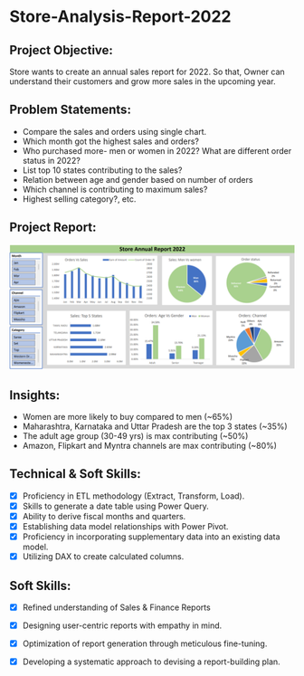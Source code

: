 # Store-Analysis-Report-2022
## Project Objective:
Store wants to create an annual sales report for 2022. So that, Owner can understand their customers and grow more sales in the upcoming year.

## Problem Statements:
- Compare the sales and orders using single chart.
- Which month got the highest sales and orders?
- Who purchased more- men or women in 2022? What are different order status in 2022?
- List top 10 states contributing to the sales?
- Relation between age and gender based on number of orders
- Which channel is contributing to maximum sales?
- Highest selling category?, etc.

## Project Report:
 <p align="center">
  <img src="project_report_screenshot.png">
</p>

## Insights:
- Women are more likely to buy compared to men (~65%)
- Maharashtra, Karnataka and Uttar Pradesh are the top 3 states (~35%)
- The adult age group (30-49 yrs) is max contributing (~50%)
- Amazon, Flipkart and Myntra channels are max contributing (~80%)

## Technical & Soft Skills:
- [x]	Proficiency in ETL methodology (Extract, Transform, Load).
- [x]	Skills to generate a date table using Power Query.
- [x]	Ability to derive fiscal months and quarters.
- [x]	Establishing data model relationships with Power Pivot.
- [x]	Proficiency in incorporating supplementary data into an existing data model.
- [x]	Utilizing DAX to create calculated columns.

## Soft Skills:
- [x]	Refined understanding of Sales & Finance Reports
- [x]	Designing user-centric reports with empathy in mind.
- [x]	Optimization of report generation through meticulous fine-tuning.
- [x]	Developing a systematic approach to devising a report-building plan.

